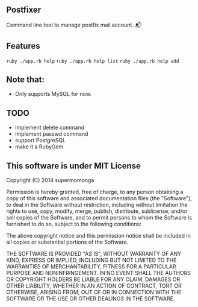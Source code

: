 
## Postfixer

Command line tool to manage postfix mail account. :mailbox_with_mail:

## Features

`ruby ./app.rb help`
`ruby ./app.rb help list`
`ruby ./app.rb help add`


## Note that:

- Only supports MySQL for now.


## TODO

- implement delete command
- implement passwd command
- support PostgreSQL
- make it a RubyGem


## This software is under MIT License

Copyright (C) 2014 supermomonga

Permission is hereby granted, free of charge, to any person obtaining
a copy of this software and associated documentation files (the "Software"),
to deal in the Software without restriction, including without limitation
the rights to use, copy, modify, merge, publish, distribute, sublicense,
and/or sell copies of the Software, and to permit persons to whom the
Software is furnished to do so, subject to the following conditions:

The above copyright notice and this permission notice shall be included
in all copies or substantial portions of the Software.

THE SOFTWARE IS PROVIDED "AS IS", WITHOUT WARRANTY OF ANY KIND,
EXPRESS OR IMPLIED, INCLUDING BUT NOT LIMITED TO THE WARRANTIES
OF MERCHANTABILITY, FITNESS FOR A PARTICULAR PURPOSE AND NONINFRINGEMENT.
IN NO EVENT SHALL THE AUTHORS OR COPYRIGHT HOLDERS BE LIABLE FOR ANY CLAIM,
DAMAGES OR OTHER LIABILITY, WHETHER IN AN ACTION OF CONTRACT,
TORT OR OTHERWISE, ARISING FROM, OUT OF OR IN CONNECTION WITH THE SOFTWARE
OR THE USE OR OTHER DEALINGS IN THE SOFTWARE.


